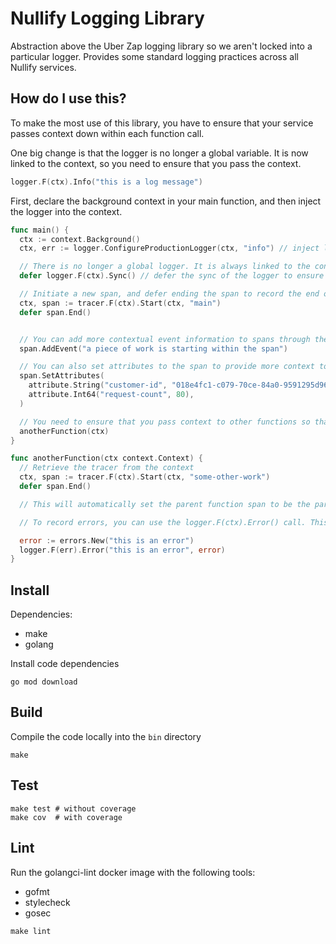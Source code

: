 # Nullify Logging Library

Abstraction above the Uber Zap logging library so we aren't locked into a particular logger.
Provides some standard logging practices across all Nullify services.

## How do I use this?

To make the most use of this library, you have to ensure that your service passes context down within each function call.

One big change is that the logger is no longer a global variable. It is now linked to the context, so you need to ensure that you pass the context.

```go
logger.F(ctx).Info("this is a log message")
```

First, declare the background context in your main function, and then inject the logger into the context.

```go
func main() {
  ctx := context.Background()
  ctx, err := logger.ConfigureProductionLogger(ctx, "info") // inject logger into context

  // There is no longer a global logger. It is always linked to the context, to ensure that log messages have the appropriate span and trace IDs linked to them.
  defer logger.F(ctx).Sync() // defer the sync of the logger to ensure all logs are written

  // Initiate a new span, and defer ending the span to record the end of this piece of work.
  ctx, span := tracer.F(ctx).Start(ctx, "main")
  defer span.End()


  // You can add more contextual event information to spans through the span.AddEvent method. This is analogous to adding a log message, and has an associated timestamp that is recorded.
  span.AddEvent("a piece of work is starting within the span")

  // You can also set attributes to the span to provide more context to the span, typically as key-value pairs.
  span.SetAttributes(
    attribute.String("customer-id", "018e4fc1-c079-70ce-84a0-9591295d96aa"),
    attribute.Int64("request-count", 80),
  )

  // You need to ensure that you pass context to other functions so that the logger and tracer are available to them.
  anotherFunction(ctx)
}

func anotherFunction(ctx context.Context) {
  // Retrieve the tracer from the context
  ctx, span := tracer.F(ctx).Start(ctx, "some-other-work")
  defer span.End()

  // This will automatically set the parent function span to be the parent span of this new span that has started, within this trace.

  // To record errors, you can use the logger.F(ctx).Error() call. This will automatically capture any errors that you pass into it and pass them to GlitchTip. It will also set the span to errored, so it is highlighted in Grafana.

  error := errors.New("this is an error")
  logger.F(err).Error("this is an error", error)
}
```

## Install

Dependencies:

- make
- golang

Install code dependencies

```
go mod download
```

## Build

Compile the code locally into the `bin` directory

```
make
```

## Test

```
make test # without coverage
make cov  # with coverage
```

## Lint

Run the golangci-lint docker image with the following tools:

- gofmt
- stylecheck
- gosec

```
make lint
```
